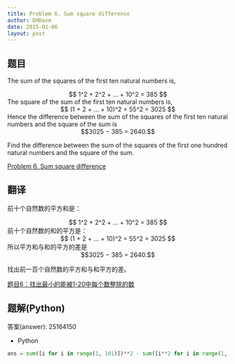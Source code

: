 ```yaml
---
title: Problem 6. Sum square difference
author: DHDave
date: 2015-01-06
layout: post
---
```


## 题目
The sum of the squares of the first ten natural numbers is,
<center>$$
1^2 + 2^2 + ... + 10^2 = 385
$$</center>
The square of the sum of the first ten natural numbers is,
<center>$$
(1 + 2 + ... + 10)^2 = 55^2 = 3025
$$</center>
<!--more-->
Hence the difference between the sum of the squares of the first ten natural numbers and the square of the sum is
<center>$$3025 − 385 = 2640.$$</center>

Find the difference between the sum of the squares of the first one hundred natural numbers and the square of the sum.

[Problem 6. Sum square difference](https://projecteuler.net/problem=6 "Problem 6")

## 翻译
前十个自然数的平方和是：
<center>$$
1^2 + 2^2 + ... + 10^2 = 385
$$</center>
前十个自然数的和的平方是：
<center>$$
(1 + 2 + ... + 10)^2 = 55^2 = 3025
$$</center>
所以平方和与和的平方的差是<center>$$3025 − 385 = 2640.$$</center>

找出前一百个自然数的平方和与和平方的差。

[题目6：找出最小的能被1-20中每个数整除的数](http://pe.spiritzhang.com/index.php/2011-05-11-09-44-54/6-51-20 "题目6")

## 题解(Python)

答案(answer): 25164150

+ Python

```python
ans = sum([i for i in range(1, 101)])**2 - sum([i**2 for i in range(1, 101)])
```
